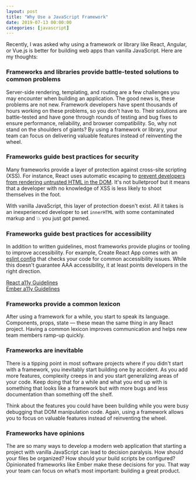 ```yaml
---
layout: post
title: "Why Use a JavaScript Framework"
date: 2019-07-13 00:00:00
categories: [javascript]
---
```


Recently, I was asked why using a framework or library like React, Angular, or Vue.js is better for building web apps than vanilla JavaScript. Here are my thoughts:

### Frameworks and libraries provide battle-tested solutions to common problems 

Server-side rendering, templating, and routing are a few challenges you may encounter when building an application. The good news is, these problems are not new. Framework developers have spent thousands of hours working on these problems, so you don't have to. Their solutions are battle-tested and have gone through rounds of testing and bug fixes to ensure performance, reliability, and browser compatibility. So, why not stand on the shoulders of giants? By using a framework or library, your team can focus on delivering valuable features instead of reinventing the wheel.

### Frameworks guide best practices for security 

Many frameworks provide a layer of protection against cross-site scripting (XSS). For instance, React uses automatic escaping to [prevent developers from rendering untrusted HTML in the DOM](https://reactjs.org/docs/dom-elements.html#dangerouslysetinnerhtml). It's not bulletproof but it means that a developer with no knowledge of XSS is less likely to shoot themselves in the foot. 

With vanilla JavaScript, this layer of protection doesn't exist. All it takes is an inexperienced developer to set `innerHTML` with some contaminated markup and 💥 you just got pwned.

### Frameworks guide best practices for accessibility 

In addition to written guidelines, most frameworks provide plugins or tooling to improve accessibility. For example, Create React App comes with an [eslint config](https://github.com/facebook/create-react-app/blob/master/packages/eslint-config-react-app/README.md#accessibility-checks) that checks your code for common accessibility issues. While this doesn't guarantee AAA accessibility, it at least points developers in the right direction. 

[React a11y Guidelines](https://reactjs.org/docs/accessibility.html)<br>
[Ember a11y Guidelines](https://guides.emberjs.com/release/reference/accessibility-guide/)

### Frameworks provide a common lexicon 

After using a framework for a while, you start to speak its language. Components, props, state — these mean the same thing in any React project. Having a common lexicon improves communication and helps new team members ramp-up quickly.

### Frameworks are inevitable

There is a tipping point in most software projects where if you didn't start with a framework, you inevitably start building one by accident. As you add more features, complexity creeps in and you start generalizing areas of your code. Keep doing that for a while and what you end up with is something that looks like a framework but with more bugs and less documentation than something off the shelf.

Think about the features you could have been building while you were busy debugging that DOM manipulation code. Again, using a framework allows you to focus on valuable features instead of reinventing the wheel.

### Frameworks have opinions

The are so many ways to develop a modern web application that starting a project with vanilla JavaScript can lead to decision paralysis. How should your files be organized? How should your build scripts be configured? Opinionated frameworks like Ember make these decisions for you. That way your team can focus on what’s most important: building a great product.
